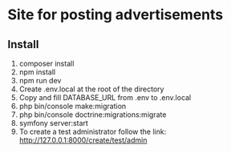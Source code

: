 # Site for posting advertisements

## Install
1. composer install
2. npm install
3. npm run dev
4. Create .env.local at the root of the directory
5. Copy and fill DATABASE_URL from .env to .env.local
6. php bin/console make:migration
7. php bin/console doctrine:migrations:migrate
8. symfony server:start
9. To create a test administrator follow the link: http://127.0.0.1:8000/create/test/admin

